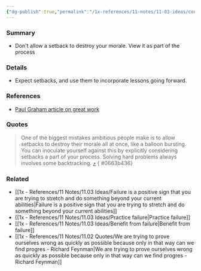 ```yaml
---
{"dg-publish":true,"permalink":"/1x-references/11-notes/11-03-ideas/consider-setbacks-and-failure-as-part-of-the-process/","title":"Consider setbacks and failure as part of the process","created":"2024-10-13T08:34:18.560+03:00","updated":"2024-10-13T08:36:22.116+03:00"}
---
```



### Summary
- Don't allow a setback to destroy your morale. View it as part of the process

### Details
- Expect setbacks, and use them to incorporate lessons going forward.

### References
- [Paul Graham article on great work](https://www.paulgraham.com/greatwork.html)

### Quotes
> One of the biggest mistakes ambitious people make is to allow setbacks to destroy their morale all at once, like a balloon bursting. You can inoculate yourself against this by explicitly considering setbacks a part of your process. Solving hard problems always involves some backtracking. [⤴️](https://omnivore.app/me/how-to-do-great-work-190c6c53ae0#0663b436-cb87-4439-8443-23935a83195d) 
{ #0663b436}


### Related
- [[1x - References/11 Notes/11.03 Ideas/Failure is a positive sign that you are trying to stretch and do something beyond your current abilities\|Failure is a positive sign that you are trying to stretch and do something beyond your current abilities]]
- [[1x - References/11 Notes/11.03 Ideas/Practice failure\|Practice failure]]
- [[1x - References/11 Notes/11.03 Ideas/Benefit from failure\|Benefit from failure]]
- [[1x - References/11 Notes/11.02 Quotes/We are trying to prove ourselves wrong as quickly as possible because only in that way can we find progres - Richard Feynman\|We are trying to prove ourselves wrong as quickly as possible because only in that way can we find progres - Richard Feynman]]